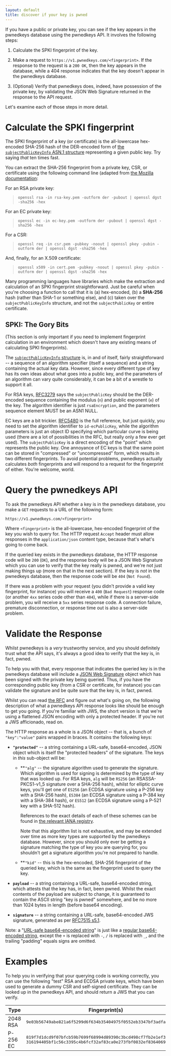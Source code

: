 ```yaml
---
layout: default
title: discover if your key is pwned
---
```

If you have a public or private key, you can see if the key appears in the
pwnedkeys database using the pwnedkeys API.  It involves the following steps:

1. Calculate the SPKI fingerprint of the key.

1. Make a request to `https://v1.pwnedkeys.com/<fingerprint>`.  If the response
   to the request is a `200 OK`, then the key appears in the database, while a
   404 response indicates that the key doesn't appear in the pwnedkeys
   database.

1. (Optional) Verify that pwnedkeys does, indeed, have possession of the
   private key, by validating the JSON Web Signature returned in the response
   to the API request.

Let's examine each of those steps in more detail.


# Calculate the SPKI fingerprint

The SPKI fingerprint of a key (or certificate) is the all-lowercase hex-encoded
SHA-256 hash of the DER-encoded form of [the `subjectPublicKeyInfo` ASN.1
structure](https://tools.ietf.org/html/rfc5280#section-4.1) representing a
given public key.  Try saying *that* ten times fast.

You can extract the SHA-256 fingerprint from a private key, CSR, or certificate
using the following command line (adapted from [the Mozilla
documentation](https://developer.mozilla.org/en-US/docs/Web/HTTP/Public_Key_Pinning):

For an RSA private key:

> `openssl rsa -in rsa-key.pem -outform der -pubout | openssl dgst -sha256 -hex`

For an EC private key:

> `openssl ec -in ec-key.pem -outform der -pubout | openssl dgst -sha256 -hex`

For a CSR:

> `openssl req -in csr.pem -pubkey -noout | openssl pkey -pubin -outform der | openssl dgst -sha256 -hex`

And, finally, for an X.509 certificate:

> `openssl x509 -in cert.pem -pubkey -noout | openssl pkey -pubin -outform der | openssl dgst -sha256 -hex`

Many programming languages have libraries which make the extraction and
calculation of an SPKI fingerprint straightforward.  Just be careful when
you're choosing a function to call that it is (a) hex-encoded, (b) a
**SHA-256** hash (rather than SHA-1 or something else), and (c) taken over the
`subjectPublicKeyInfo` structure, and not the `subjectPublicKey` or entire
certificate.


## SPKI: The Gory Bits

(This section is only important if you need to implement fingerprint calculation
in an environment which doesn't have any existing means of calculating SPKI
fingerprints).

The [`subjectPublicKeyInfo`
structure](https://tools.ietf.org/html/rfc5280#section-4.1) is, in and of
itself, fairly straightforward -- a sequence of an algorithm specifier (itself
a sequence) and a string containing the actual key data.  However, since every
different type of key has its own ideas about what goes into a public key, and
the parameters of an algorithm can vary quite considerably, it can be a bit
of a wrestle to support it all.

For RSA keys, [RFC3279](https://tools.ietf.org/html/rfc3279#section-2.3.1) says
the `subjectPublicKey` should be the DER-encoded sequence containing the
modulus (`n`) and public exponent (`e`) of the key.  The algorithm identifier
is just `rsaEncryption`, and the parameters sequence element MUST be an ASN1 NULL.

EC keys are a bit trickier.  [RFC5480](https://tools.ietf.org/html/rfc5480) is
the full reference, but just quickly, you need to set the algorithm identifier
to `id-ecPublicKey`, while the algorithm parameters is just an object ID specifying
which particular curve is being used (there are a lot of possibilities in the
RFC, but really only a few ever get used).  The `subjectPublicKey` is a direct
encoding of the "point" which represents the public key.  One annoyance of EC
keys is that the same point can be stored in "compressed" or "uncompressed" form,
which results in two different fingerprints.  To avoid potential problems,
pwnedkeys actually calculates *both* fingerprints and will respond to a request
for the fingerprint of either.  You're welcome, world.


# Query the pwnedkeys API

To ask the pwnedkeys API whether a key is in the pwnedkeys database, you
make a `GET` requests to a URL of the following form:

    https://v1.pwnedkeys.com/<fingerprint>

Where `<fingerprint>` is the all-lowercase, hex-encoded fingerprint of the key
you wish to query for.  The HTTP request `Accept` header must allow responses
in the `application/json` content type, because that's what's going to
come back.

If the queried key exists in the pwnedkeys database, the HTTP response code
will be `200` (`OK`), and the response body will be a JSON Web Signature which
you can use to verify that the key really is pwned, and we're not just making
things up (more on that in the next section).  If the key is *not* in the
pwnedkeys database, then the response code will be `404` (`Not Found`).

If there was a problem with your request (you didn't provide a valid key
fingerprint, for instance) you will receive a `400` (`Bad Request`) response
code (or another `4xx` series code other than `404`), while if there is a
server-side problem, you will receive a `5xx` series response code.  A
connection failure, premature disconnection, or response time out is also a
server-side problem.


# Validate the Response

Whilst pwnedkeys is a *very* trustworthy service, and you should definitely
trust what the API says, it's always a good idea to verify that the key is,
in fact, pwned.

To help you with that, every response that indicates the queried key is
in the pwnedkeys database will include a [JSON Web Signature](https://tools.ietf.org/html/rfc7515)
object which has been signed with the private key being queried.  Thus,
if you have the corresponding public key (from a CSR or certificate, for
instance) you can validate the signature and be quite sure that the key is,
in fact, pwned.

Whilst you can read [the RFC](https://tools.ietf.org/html/rfc7515) and figure
out what's going on, the following description of what a pwnedkeys API response
looks like should be enough to get you going.  If you're familiar with JWS,
the short version is that we're using a flattened JSON encoding with only a protected
header.  If you're not a JWS afficionado, read on.

The HTTP response as a whole is a JSON object -- that is, a bunch of
`"key":"value"` pairs wrapped in braces.  It contains the following keys:

* **`"protected"`** -- a string containing a URL-safe, base64-encoded, JSON
  object which is itself the "protected headers" of the signature.  The keys in
  *this* sub-object will be:
  
  * **`"alg"` -- the signature algorithm used to generate the signature.  Which
	algorithm is used for signing is determined by the type of key that was
	looked up.  For RSA keys, `alg` will be `RS256` (an RSASSA-PKCS1-v1_5
	signature over a SHA-256 hash), whilst for elliptic curve keys, you'll get
	one of `ES256` (an ECDSA signature using a P-256 key with a SHA-256 hash),
	`ES384` (an ECDSA signature using a P-384 key with a SHA-384 hash), or
	`ES512` (an ECDSA signature using a P-521 key with a SHA-512 hash).

	References to the exact details of each of these schemes can be found in
	[the relevant IANA
	registry](https://www.iana.org/assignments/jose/jose.xhtml#web-signature-encryption-algorithms).

	Note that this algorithm list is not exhaustive, and may be extended over
	time as more key types are supported by the pwnedkeys database.  However,
	since you should only ever be getting a signature matching the type of
	key you are querying for, you shouldn't get a signature algorithm you're
	not prepared to handle.

  * **`"kid"` -- this is the hex-encoded, SHA-256 fingerprint of the queried
	key, which is the same as the fingerprint used to query the key.

* **`payload`** -- a string containing a URL-safe, base64-encoded string, which
  attests that the key has, in fact, been pwned.  Whilst the exact contents of
  the payload are subject to change, it is guaranteed to contain the ASCII
  string "key is pwned" somewhere, and be no more than 1024 bytes in length
  (before base64 encoding).

* **`signature`** -- a string containing a URL-safe, base64-encoded JWS
  signature, generated as per [RFC7515 s5.1](https://tools.ietf.org/html/rfc7515#section-5.1).

Note: a "[URL-safe base64-encoded string](https://tools.ietf.org/html/rfc4648)"
is just like a [regular base64-encoded
string](https://en.wikipedia.org/wiki/Base64), except the `+` is replaced with
`-`, `/` is replaced with `_`, and the trailing "padding" equals signs are
omitted.


# Examples

To help you in verifying that your querying code is working correctly, you can
use the following "test" RSA and ECDSA private keys, which have been used to
generate a dummy CSR and self-signed certificate.  They can be looked up in the
pwnedkeys API, and should return a JWS that you can verify.

<table>
 <thead>
  <tr>
   <th>Type</th>
   <th>Fingerprint(s)</th>
   <th>Key</th>
   <th>CSR</th>
   <th>Cert</th>
  </tr>
 </thead>
 <tbody>
  <tr>
   <td>2048 RSA</td>
   <td><tt>9e03b56749abe821a6f5299d6f634b35404975f0552eb3347bf3adfad9af1109</tt></td>
   <td>
    <a href="example/rsa2048_key.pem">PEM</a>
	<br>
	<a href="example/rsa2048_key.der">DER</a>
   </td>
   <td>
    <a href="example/rsa_2048_csr.pem">PEM</a>
	<br>
	<a href="example/rsa_2048_csr.der">DER</a>
   </td>
   <td>
    <a href="example/rsa_2048_cert.pem">PEM</a>
	<br>
	<a href="example/rsa_2048_cert.der">DER</a>
   </td>
  </tr>
  <tr>
   <td>P-256 EC</td>
   <td>
    <tt>819f7d1dcd9f07bfcb59b7699f68994d89390c3bcd498cf7fb2e1ef3d272b89b</tt>
	<br>
	<tt>316194405bf1c56c3395c4b6fcf32af83ca0e273fbf0832ef8364069a178ad75</tt>
	</td>
   <td>
    <a href="example/p256_key.pem">PEM</a>
	<br>
	<a href="example/p256_key.der">DER</a>
   </td>
   <td>
    <a href="example/p256_csr.pem">PEM</a>
	<br>
	<a href="example/p256_csr.der">DER</a>
   </td>
   <td>
    <a href="example/p256_cert.pem">PEM</a>
	<br>
	<a href="example/p256_cert.der">DER</a>
   </td>
  </tr>
 </tbody>
</table>
